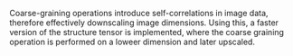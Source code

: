 Coarse-graining operations introduce self-correlations in image data, therefore effectively downscaling image dimensions.
Using this, a faster version of the structure tensor is implemented, where the coarse graining operation is performed on a loweer dimension and later upscaled.
